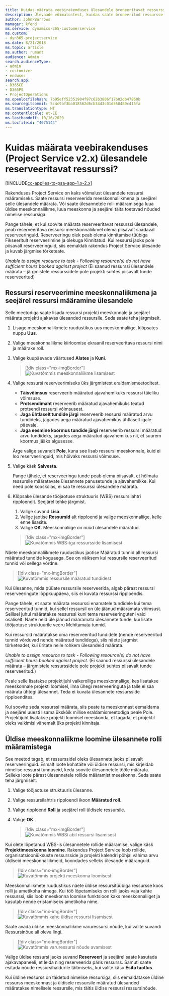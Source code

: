 ```yaml
---
title: Kuidas määrata veebirakenduses ülesandele broneeritavat ressurssi
description: Ülevaade võimalustest, kuidas saate broneeritud ressursse määrata.
author: JohnPBurrows
manager: kfend
ms.service: dynamics-365-customerservice
ms.custom:
- dyn365-projectservice
ms.date: 8/21/2018
ms.topic: article
ms.author: rumant
audience: Admin
search.audienceType:
- admin
- customizer
- enduser
search.app:
- D365CE
- D365PS
- ProjectOperations
ms.openlocfilehash: 7b95eff52351904f97c62b3806f17b02db47860b
ms.sourcegitcommit: 5c4c9bf3ba018562d6cb3443c01d550489c415fa
ms.translationtype: HT
ms.contentlocale: et-EE
ms.lasthandoff: 10/16/2020
ms.locfileid: "4075144"
---
```

# <a name="how-do-i-assign-a-bookable-resource-to-a-task-in-the-web-app-project-service-app-v2x"></a>Kuidas määrata veebirakenduses (Project Service v2.x) ülesandele reserveeritavat ressurssi?

[!INCLUDE[cc-applies-to-psa-app-1.x-2.x](../includes/cc-applies-to-psa-app-1x-2x.md)]

Rakenduses Project Service on kaks võimalust ülesandele ressursi määramiseks. Saate ressursi reserveerida meeskonnaliikmena ja seejärel selle ülesandele määrata. Või saate ülesannetele rolli määramisega luua üldise meeskonnaliikme, luua meeskonna ja seejärel täita toetavad nõuded nimelise ressursiga.

Pange tähele, et kui soovite määrata reserveeritavat ressurssi ülesandele, peab reserveeritava ressursi meeskonnaliikmel olema piisavalt saadaval reserveeringuid. Reserveeringu olek peab olema kinnitamise tüübiga Fikseeritult reserveerimine ja olekuga Kinnitatud. Kui ressursi jaoks pole piisavalt reserveeringuid, siis eemaldab rakendus Project Service ülesande ja kuvab järgmise tõrketeate.

*Unable to assign resource to task - Following resource(s) do not have sufficient hours booked against project* (Ei saanud ressurssi ülesandele määrata – järgmistele ressurssidele pole projekti suhtes piisavalt tunde reserveeritud)

## <a name="book-a-resource-as-a-team-member-and-then-assign-the-resource-to-a-task"></a>Ressursi reserveerimine meeskonnaliikmena ja seejärel ressursi määramine ülesandele

Selle meetodiga saate lisada ressursi projekti meeskonnale ja seejärel määrata projekti ajakavas ülesanded ressursile. Seda saate teha järgmiselt.
1.  Lisage meeskonnaliikmete ruudustikus uus meeskonnaliige, klõpsates nuppu **Uus**.
2.  Valige meeskonnaliikme kiirloomise ekraanil reserveeritava ressursi nimi ja määrake roll.
3.  Valige kuupäevade väärtused **Alates** ja **Kuni**.

    > [!div class="mx-imgBorder"] 
    > ![Kuvatõmmis meeskonnaliikme lisamisest](media/FAQ-Resources-to-Tasks2-1.png "Kuvatõmmis meeskonnaliikme lisamisest")
 
4.  Valige ressursi reserveerimiseks üks järgmistest eraldamismeetoditest.
    - **Täisvõimsus** reserveerib määratud ajavahemikuks ressursi täieliku võimsuse.
    - **Protsendimaht** reserveerib määratud ajavahemikuks teatud protsendi ressursi võimsusest.
    - **Jaga ühtlaselt tundide järgi** reserveerib ressursi määratud arvu tundideks, jagades aega määratud ajavahemikus ühtlaselt igale päevale.
    - **Jaga eesmine koormus tundide järgi** reserveerib ressursi määratud arvu tundideks, jagades aega määratud ajavahemikus nii, et suurem koormus jääks algusesse.

    Ärge valige suvandit **Pole**, kuna see lisab ressursi meeskonnale, kuid ei loo reserveeringuid, mis hõivaks ressursi võimsuse.
5.  Valige käsk **Salvesta**.

    Pange tähele, et reserveeringu tunde peab olema piisavalt, et hõlmata ressursile määratavate ülesannete panusetunde ja ajavahemikke. Kui need pole kooskõlas, ei saa te ressurssi ülesandele määrata.

6.  Klõpsake ülesande tööjaotuse struktuuris (WBS) ressursilahtri ripploendit. Seejärel tehke järgmist. 

    1. Valige suvand **Lisa**.
    2. Valige jaotise **Ressursid** alt ripploend ja valige meeskonnaliige, kelle enne lisasite.
    3. Valige **OK**. Meeskonnaliige on nüüd ülesandele määratud.

    > [!div class="mx-imgBorder"] 
    > ![Kuvatõmmis WBS-iga ressursside lisamisest](media/FAQ-Resources-to-Tasks2-2.png "Kuvatõmmis WBS-iga ressursside lisamisest")
 
Näete meeskonnaliikmete ruudustikus jaotise Määratud tunnid all ressursi määratud tundide koguaega. See on väiksem kui ressursile reserveeritud tunnid või sellega võrdne. 

> [!div class="mx-imgBorder"] 
> ![Kuvatõmmis ressursile määratud tundidest](media/FAQ-Resources-to-Tasks2-3.png "Kuvatõmmis ressursile määratud tundidest")
 
Kui ülesanne, mida püüate ressursile reserveerida, algab pärast ressursi reserveeringute lõppkuupäeva, siis ei kuvata ressurssi ripploendis.

Pange tähele, et saate määrata ressurssi enamatele tundidele kui tema reserveeritud tunnid, kui sellel ressursil on üle jäänud määramata võimsust. Sellisel juhul määratakse ressurssi kuni tema reserveeringuteni vaid osaliselt. Näete neid üle jäänud määramata ülesannete tunde, kui lisate tööjaotuse struktuurile veeru Mehitamata tunnid.

Kui ressursid määratakse oma reserveeritud tundidele (nende reserveeritud tunnid võrduvad nende määratud tundidega), siis näete järgmist tõrketeadet, kui üritate neile rohkem ülesandeid määrata.

*Unable to assign resource to task - Following resource(s) do not have sufficient hours booked against project.* (Ei saanud ressurssi ülesandele määrata – järgmistele ressurssidele pole projekti suhtes piisavalt tunde reserveeritud.)

Peale selle lisatakse projektijuhi vaikerolliga meeskonnaliige, kes lisatakse meeskonnale projekti loomisel, ilma ühegi reserveeringuta ja talle ei saa määrata ühtegi ülesannet. Teda ei kuvata ülesannete ressursside ripploendites.

Kui soovite seda ressurssi määrata, siis peate ta meeskonnast eemaldama ja seejärel uuesti lisama ükskõik millise eraldamismeetodiga peale Pole. Projektijuht lisatakse projekti loomisel meeskonda, et tagada, et projektil oleks vaikimisi vähemalt üks projekti kinnitaja.

## <a name="create-a-generic-team-member-through-role-assignment-on-tasks"></a>Üldise meeskonnaliikme loomine ülesannete rolli määramistega

See meetod tagab, et ressurssidel oleks ülesannete jaoks piisavalt reserveeringuid. Esmalt loote kohatäite või üldise ressursi, mis kirjeldab nimelise ressursi tunnuseid, keda soovite ülesannetele tööle määrata. Selleks loote pärast ülesannetele rollide määramist meeskonna. Seda saate teha järgmiselt.

1. Valige tööjaotuse struktuuris ülesanne.
2. Valige ressursilahtris ripploendi ikoon **Määratud roll**.
3. Valige ripploend **Roll** ja seejärel roll üldisele ressursile.
4. Valige **OK**.

    > [!div class="mx-imgBorder"] 
    > ![Kuvatõmmis WBSi abil ressursi lisamisest](media/FAQ-Resources-to-Tasks2-4.png "Kuvatõmmis WBSi abil ressursi lisamisest")
 
Kui olete lõpetanud WBS-is ülesannetele rollide määramise, valige käsk **Projektimeeskonna loomine**. Rakendus Project Service loob rollide, organisatsiooniüksuste ressursside ja projekti kalendri põhjal vähima arvu üldiseid meeskonnaliikmeid, koondades selleks ülesande määranguid.

> [!div class="mx-imgBorder"] 
> ![Kuvatõmmis projekti meeskonna loomisest](media/FAQ-Resources-to-Tasks2-5.png "Kuvatõmmis projekti meeskonna loomisest")
 
Meeskonnaliikmete ruudustikus näete üldise ressursitüübiga ressursse koos rolli ja ametikoha nimega. Kui töö lõpetamiseks on rolli jaoks vaja kahte ressurssi, siis loob meeskonna loomise funktsioon kaks meeskonnaliiget ja kasutab nende eristamiseks ametikoha nime.

> [!div class="mx-imgBorder"] 
> ![Kuvatõmmis kahe üldise ressursi lisamisest](media/FAQ-Resources-to-Tasks2-6.png "Kuvatõmmis kahe üldise ressursi lisamisest")
 
Saate avada üldise meeskonnaliikme varuressursi nõude, kui valite suvandi Ressursinõue all oleva lingi.

> [!div class="mx-imgBorder"] 
> ![Kuvatõmmis varuressursi nõude avamisest](media/FAQ-Resources-to-Tasks2-7.png "Kuvatõmmis varuressursi nõude avamisest")

Valige üldise ressursi jaoks suvand **Reserveeri** ja seejärel saate kasutada ajakavapaneeli, et leida ning reserveerida päris ressurss. Samuti saate esitada nõude ressursihaldurile täitmiseks, kui valite käsu **Esita taotlus**.

Kui üldine ressurss on täidetud nimelise ressursiga, siis eemaldatakse üldine ressurss meeskonnast ja üldisele ressursile määratud ülesanded määratakse nimelisele ressursile, mis täitis üldise ressursi ressursinõude.
 

